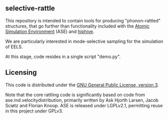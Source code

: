 selective-rattle
----------------

This repository is intended to contain tools for producing
"phonon-rattled" structures, that go further than functionality
included with the
[Atomic Simulation Environment](https://wiki.fysik.dtu.dk/ase/index.html) (ASE) and
[hiphive](https://wiki.fysik.dtu.dk/ase/index.html).

We are particularly interested in mode-selective sampling for the
simulation of EELS.

At this stage, code resides in a single script "demo.py".

Licensing
---------

This code is distributed under the [GNU General Public License, version 3](./LICENSE).

Note that the core rattling code is significantly based on code from
ase.md.velocitydistribution, primarily written by Ask Hjorth Larsen,
Jacob Sciøtz and Florian Knoop. ASE is released under LGPLv2.1,
permitting reuse in this project under GPLv3.
